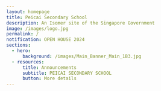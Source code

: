 ```yaml
---
layout: homepage
title: Peicai Secondary School
description: An Isomer site of the Singapore Government
image: /images/logo.jpg
permalink: /
notification: OPEN HOUSE 2024
sections:
  - hero:
      background: /images/Main_Banner_Main_1B3.jpg
  - resources:
      title: Announcements
      subtitle: PEICAI SECONDARY SCHOOL
      button: More details
---
```

